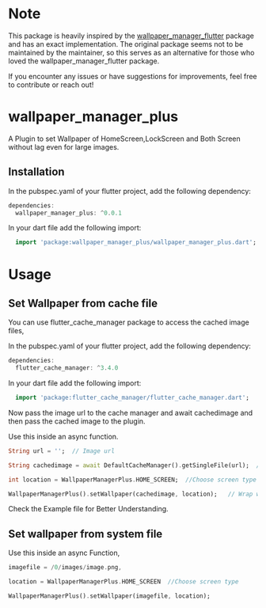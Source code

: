 # Note

This package is heavily inspired by the [wallpaper_manager_flutter](https://pub.dev/packages/wallpaper_manager_flutter) package and has an exact implementation. The original package seems not to be maintained by the maintainer, so this serves as an alternative for those who loved the wallpaper_manager_flutter package.

If you encounter any issues or have suggestions for improvements, feel free to contribute or reach out!



# wallpaper_manager_plus

A Plugin to set Wallpaper of HomeScreen,LockScreen and Both Screen without lag even for large images.


## Installation

In the pubspec.yaml of your flutter project, add the following dependency:

```dart
dependencies:
  wallpaper_manager_plus: ^0.0.1
```
In your dart file add the following import:

```dart
  import 'package:wallpaper_manager_plus/wallpaper_manager_plus.dart';
```
# Usage

## Set Wallpaper from cache file

You can use flutter_cache_manager package to access the cached image files,

In the pubspec.yaml of your flutter project, add the following dependency:

```dart
dependencies:
  flutter_cache_manager: ^3.4.0
```

In your dart file add the following import:

```dart
  import 'package:flutter_cache_manager/flutter_cache_manager.dart';
```

Now pass the image url to the cache manager and await cachedimage and then pass the cached image to the plugin.

Use this inside an async function.

```dart
String url = '';  // Image url 

String cachedimage = await DefaultCacheManager().getSingleFile(url);  //image file

int location = WallpaperManagerPlus.HOME_SCREEN;  //Choose screen type

WallpaperManagerPlus().setWallpaper(cachedimage, location);   // Wrap with try catch for error management.
```

Check the Example file for Better Understanding.

## Set wallpaper from system file

Use this inside an async Function,

```dart
imagefile = /0/images/image.png,

location = WallpaperManagerPlus.HOME_SCREEN  //Choose screen type

WallpaperManagerPlus().setWallpaper(imagefile, location);
```
